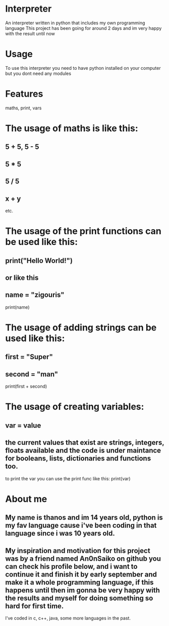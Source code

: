 # Interpreter
An interpreter written in python that includes my own programming language
This project has been going for around 2 days and im very happy with the result until now

# Usage
To use this interpreter you need to have python installed on your computer but you dont need any modules

# Features
maths, print, vars

# The usage of maths is like this:
5 + 5, 5 - 5
-----
5 * 5
-----
5 / 5
-----
x + y
-----
etc.

# The usage of the print functions can be used like this:
print("Hello World!")
-----
or like this
-----
name = "zigouris"
-----
print(name)

# The usage of adding strings can be used like this:
first = "Super"
-----
second = "man"
-----
print(first + second)

# The usage of creating variables:
var = value
-----
the current values that exist are strings, integers, floats available and the code is under maintance for booleans, lists, dictionaries and functions too.
-----
to print the var you can use the print func like this: print(var)

# About me
My name is thanos and im 14 years old, python is my fav language cause i've been coding in that language since i was 10 years old.
-----
My inspiration and motivation for this project was by a friend named An0nSaiko on github you can check his profile below, and i want to continue it and finish it by early september and make it a whole programming language, if this happens until then im gonna be very happy with the results and myself for doing something so hard for first time. 
-----
I've coded in c, c++, java, some more languages in the past.
